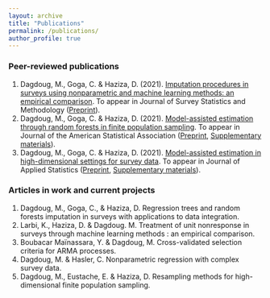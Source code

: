 ```yaml
---
layout: archive
title: "Publications"
permalink: /publications/
author_profile: true
---
```



### Peer-reviewed publications
1. Dagdoug, M., Goga, C. & Haziza, D. (2021). [Imputation procedures in surveys using nonparametric and machine learning methods: an empirical comparison](https://academic.oup.com/jssam/advance-article-abstract/doi/10.1093/jssam/smab004/6362120). To appear in Journal of Survey Statistics and Methodology ([Preprint](http://mehdiDagdoug.github.io/files/IMP_DagdougGogaHaziza.pdf)).
2. Dagdoug, M., Goga, C. & Haziza, D. (2021). [Model-assisted estimation through random forests in finite population sampling](https://www.tandfonline.com/doi/abs/10.1080/01621459.2021.1987250?journalCode=uasa20). To appear in Journal of the American Statistical Association ([Preprint](http://mehdiDagdoug.github.io/files/RF_DagdougGogaHaziza.pdf), [Supplementary materials](http://mehdiDagdoug.github.io/files/marfSM.pdf)).
3. Dagdoug, M., Goga, C. & Haziza, D. (2021). [Model-assisted estimation in high-dimensional settings for survey data](https://www.tandfonline.com/doi/abs/10.1080/02664763.2022.2047905). To appear in Journal of Applied Statistics ([Preprint](http://mehdiDagdoug.github.io/files/HD_DagdougGogaHaziza.pdf), [Supplementary materials](http://mehdiDagdoug.github.io/files/SM_HD_DagdougGogaHaziza.pdf)).

### Articles in work and current projects
1. Dagdoug, M., Goga, C., & Haziza, D. Regression trees and random forests imputation in surveys with applications to data integration.
2. Larbi, K., Haziza, D. & Dagdoug. M. Treatment of unit nonresponse in surveys through machine learning methods : an empirical comparison.
3. Boubacar Maïnassara, Y.  & Dagdoug, M.  Cross-validated selection criteria for ARMA processes.
4. Dagdoug, M. & Hasler, C. Nonparametric regression with complex survey data.
5. Dagdoug, M., Eustache, E. & Haziza, D. Resampling methods for high-dimensional finite population sampling.
